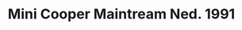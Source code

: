 ---
    title: Mini Cooper Maintream Ned. 1991
    slug: Mini-Cooper-Maintream-Ned-1991
    description:
    code: Mini-Cooper-Maintream-Ned-1991
    image: https://cmdiy-archive.s3.us-east-1.amazonaws.com/adverts/images/Mini+Cooper+Maintream+Ned.+1991.jpeg
    download: https://cmdiy-archive.s3.us-east-1.amazonaws.com/adverts/documents/Mini+Cooper+Maintream+Ned.+1991.pdf
---